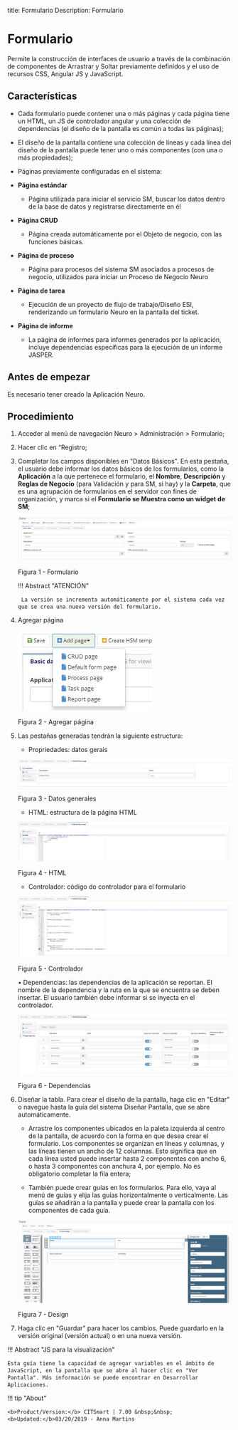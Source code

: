title: Formulario
Description: Formulario
# Formulario


Permite la construcción de interfaces de usuario a través de la combinación de componentes de Arrastrar y Soltar previamente definidos y el uso de recursos CSS, Angular JS y JavaScript.

## Características

   * Cada formulario puede contener una o más páginas y cada página tiene un HTML, un JS de controlador angular y una colección de dependencias (el diseño de la pantalla es común a todas las páginas);

   * El diseño de la pantalla contiene una colección de líneas y cada línea del diseño de la pantalla puede tener uno o más componentes (con una o más propiedades);

   * Páginas previamente configuradas en el sistema:

   -  **Página estándar**

       *   Página utilizada para iniciar el servicio SM, buscar los datos dentro de la base de datos y registrarse directamente en él

   -  **Página CRUD**

       *   Página creada automáticamente por el Objeto de negocio, con las funciones básicas.

   -  **Página de proceso**

       *   Página para procesos del sistema SM asociados a procesos de negocio, utilizados para iniciar un Proceso de Negocio Neuro

   -  **Página de tarea**

       *   Ejecución de un proyecto de flujo de trabajo/Diseño ESI, renderizando un formulario Neuro en la pantalla del ticket.

   -  **Página de informe**

       *   La página de informes para informes generados por la aplicación, incluye dependencias específicas para la ejecución de un informe JASPER.

## Antes de empezar

Es necesario tener creado la Aplicación Neuro.

## Procedimiento

1. Acceder al menú de navegación	Neuro > Administración > Formulario;

2. Hacer clic en “Registro;

3. Completar los campos disponibles en "Datos Básicos". En esta pestaña, el usuario debe informar los datos básicos de los formularios, como la **Aplicación** a la que pertenece el formulario, el **Nombre**, **Descripción** y **Reglas de Negocio** (para Validación y para SM, si hay) y la **Carpeta**, que es una agrupación de formularios en el servidor con fines de organización, y marca si el **Formulario se Muestra como un widget de SM**;
    
    ![form](images/neuro-18.jpg)

    Figura 1 - Formulario

    !!! Abstract "ATENCIÓN"

        La versión se incrementa automáticamente por el sistema cada vez que se crea una nueva versión del formulario.

4. Agregar página

    ![form](images/neuro-19.jpg)

    Figura 2 - Agregar página
    

5. Las pestañas generadas tendrán la siguiente estructura:

    * Propriedades: datos gerais

    ![form](images/neuro-20.jpg)

    Figura 3 - Datos generales
    

    * HTML: estructura de la página HTML

    ![form](images/neuro-21.jpg)

    Figura 4 - HTML
    

    * Controlador: código do controlador para el formulario

    ![form](images/neuro-22.jpg)

    Figura 5 - Controlador
    

    •	Dependencias: las dependencias de la aplicación se reportan. El nombre de la dependencia y la ruta en la que se encuentra se deben insertar. El usuario también debe informar si se inyecta en el controlador.

    ![form](images/neuro-23.jpg)

    Figura 6 - Dependencias


1.  Diseñar la tabla. Para crear el diseño de la pantalla, haga clic en "Editar" o navegue hasta la guía del sistema Diseñar Pantalla, que se abre automáticamente.

    *   Arrastre los componentes ubicados en la paleta izquierda al centro de la pantalla, de acuerdo con la forma en que desea crear el     formulario. Los componentes se organizan en líneas y columnas, y las líneas tienen un ancho de 12 columnas. Esto significa que en       cada línea usted puede insertar hasta 2 componentes con ancho 6, o hasta 3 componentes con anchura 4, por ejemplo. No es obligatorio     completar la fila entera;

    *   También puede crear guías en los formularios. Para ello, vaya al menú de guías y elija las guías horizontalmente o                   verticalmente. Las guías se añadirán a la pantalla y puede crear la pantalla con los componentes de cada guía.

    ![form](images/neuro-24.jpg)

     Figura 7 - Design

7.	Haga clic en "Guardar" para hacer los cambios. Puede guardarlo en la versión original (versión actual) o en una nueva versión.


!!! Abstract "JS para la visualización"

    Esta guía tiene la capacidad de agregar variables en el ámbito de JavaScript, en la pantalla que se abre al hacer clic en "Ver           Pantalla". Más información se puede encontrar en Desarrollar Aplicaciones.

!!! tip "About"

    <b>Product/Version:</b> CITSmart | 7.00 &nbsp;&nbsp;
    <b>Updated:</b>03/20/2019 - Anna Martins  

